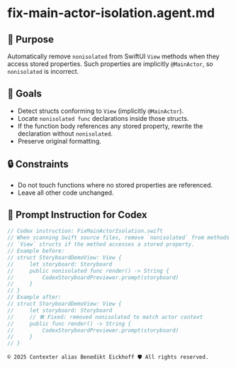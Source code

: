 # fix-main-actor-isolation.agent.md

## 🧠 Purpose
Automatically remove `nonisolated` from SwiftUI `View` methods when they access stored properties. Such properties are implicitly `@MainActor`, so `nonisolated` is incorrect.

## 🎯 Goals
- Detect structs conforming to `View` (implicitly `@MainActor`).
- Locate `nonisolated func` declarations inside those structs.
- If the function body references any stored property, rewrite the declaration without `nonisolated`.
- Preserve original formatting.

## 🔒 Constraints
- Do not touch functions where no stored properties are referenced.
- Leave all other code unchanged.

## 🧾 Prompt Instruction for Codex
````swift
// Codex instruction: FixMainActorIsolation.swift
// When scanning Swift source files, remove `nonisolated` from methods inside
// `View` structs if the method accesses a stored property.
// Example before:
// struct StoryboardDemoView: View {
//     let storyboard: Storyboard
//     public nonisolated func render() -> String {
//         CodexStoryboardPreviewer.prompt(storyboard)
//     }
// }
// Example after:
// struct StoryboardDemoView: View {
//     let storyboard: Storyboard
//     // 🛠 Fixed: removed nonisolated to match actor context
//     public func render() -> String {
//         CodexStoryboardPreviewer.prompt(storyboard)
//     }
// }
````

`````text
© 2025 Contexter alias Benedikt Eickhoff 🛡️ All rights reserved.
`````
